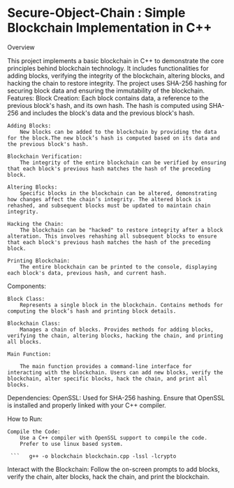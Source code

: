 # Secure-Object-Chain : Simple Blockchain Implementation in C++
Overview

This project implements a basic blockchain in C++ to demonstrate the core principles behind blockchain technology. It includes functionalities for adding blocks, verifying the integrity of the blockchain, altering blocks, and hacking the chain to restore integrity. The project uses SHA-256 hashing for securing block data and ensuring the immutability of the blockchain.
Features:
    Block Creation:
        Each block contains data, a reference to the previous block's hash, and its own hash. The hash is computed using SHA-256 and includes the block's data and the previous block's hash.

    Adding Blocks:
        New blocks can be added to the blockchain by providing the data for the block.The new block’s hash is computed based on its data and the previous block's hash.

    Blockchain Verification:
        The integrity of the entire blockchain can be verified by ensuring that each block's previous hash matches the hash of the preceding block.

    Altering Blocks:
        Specific blocks in the blockchain can be altered, demonstrating how changes affect the chain’s integrity. The altered block is rehashed, and subsequent blocks must be updated to maintain chain integrity.

    Hacking the Chain:
        The blockchain can be "hacked" to restore integrity after a block alteration. This involves rehashing all subsequent blocks to ensure that each block's previous hash matches the hash of the preceding block.

    Printing Blockchain:
        The entire blockchain can be printed to the console, displaying each block's data, previous hash, and current hash.


Components:

    Block Class:
        Represents a single block in the blockchain. Contains methods for computing the block’s hash and printing block details.

    Blockchain Class:
        Manages a chain of blocks. Provides methods for adding blocks, verifying the chain, altering blocks, hacking the chain, and printing all blocks.

    Main Function:  

        The main function provides a command-line interface for interacting with the blockchain. Users can add new blocks, verify the blockchain, alter specific blocks, hack the chain, and print all blocks.


Dependencies:
    OpenSSL:
        Used for SHA-256 hashing.
        Ensure that OpenSSL is installed and properly linked with your C++ compiler.

How to Run:

    Compile the Code:
        Use a C++ compiler with OpenSSL support to compile the code.
        Prefer to use linux based system.

     ```   g++ -o blockchain blockchain.cpp -lssl -lcrypto 

Interact with the Blockchain:
Follow the on-screen prompts to add blocks, verify the chain, alter blocks, hack the chain, and print the blockchain.